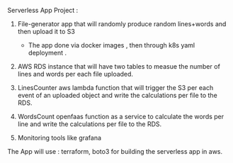 Serverless App Project :

1. File-generator app that will randomly produce random lines+words and then upload it to S3
   - The app done via docker images , then through k8s yaml deployment .

2. AWS RDS instance that will have two tables to measue the number of lines and words per each file uploaded.

3. LinesCounter aws lambda function that will trigger the S3 per each event of an uploaded object and write the calculations per file to the RDS.

4. WordsCount openfaas function as a service to calculate the words per line and write the calculations per file to the RDS.

5. Monitoring tools like grafana

The App will use : terraform, boto3 for building the serverless app in aws.


